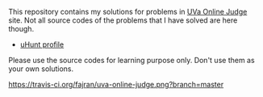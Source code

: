 This repository contains my solutions for problems in [UVa Online Judge](http://uva.onlinejudge.org) site.
Not all source codes of the problems that I have solved are here though.

* [uHunt profile](http://uhunt.felix-halim.net/id/91745)

Please use the source codes for learning purpose only. Don't use them as your own solutions.

https://travis-ci.org/fajran/uva-online-judge.png?branch=master

